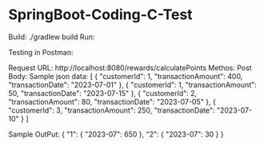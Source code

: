 # SpringBoot-Coding-C-Test

Build: ./gradlew build
Run: 

Testing in Postman:

Request URL: http://localhost:8080/rewards/calculatePoints
Methos: Post
Body: Sample json data:
[
{
"customerId": 1,
"transactionAmount": 400,
"transactionDate": "2023-07-01"
},
{
"customerId": 1,
"transactionAmount": 50,
"transactionDate": "2023-07-15"
},
{
"customerId": 2,
"transactionAmount": 80,
"transactionDate": "2023-07-05"
},
{
"customerId": 3,
"transactionAmount": 250,
"transactionDate": "2023-07-10"
}
]

Sample OutPut:
{
"1": {
"2023-07": 650
},
"2": {
"2023-07": 30
}
}


